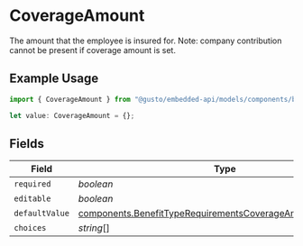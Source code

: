 # CoverageAmount

The amount that the employee is insured for. Note: company contribution cannot be present if coverage amount is set.

## Example Usage

```typescript
import { CoverageAmount } from "@gusto/embedded-api/models/components/benefittyperequirements.js";

let value: CoverageAmount = {};
```

## Fields

| Field                                                                                                                                        | Type                                                                                                                                         | Required                                                                                                                                     | Description                                                                                                                                  |
| -------------------------------------------------------------------------------------------------------------------------------------------- | -------------------------------------------------------------------------------------------------------------------------------------------- | -------------------------------------------------------------------------------------------------------------------------------------------- | -------------------------------------------------------------------------------------------------------------------------------------------- |
| `required`                                                                                                                                   | *boolean*                                                                                                                                    | :heavy_minus_sign:                                                                                                                           | N/A                                                                                                                                          |
| `editable`                                                                                                                                   | *boolean*                                                                                                                                    | :heavy_minus_sign:                                                                                                                           | N/A                                                                                                                                          |
| `defaultValue`                                                                                                                               | [components.BenefitTypeRequirementsCoverageAmountDefaultValue](../../models/components/benefittyperequirementscoverageamountdefaultvalue.md) | :heavy_minus_sign:                                                                                                                           | N/A                                                                                                                                          |
| `choices`                                                                                                                                    | *string*[]                                                                                                                                   | :heavy_minus_sign:                                                                                                                           | N/A                                                                                                                                          |